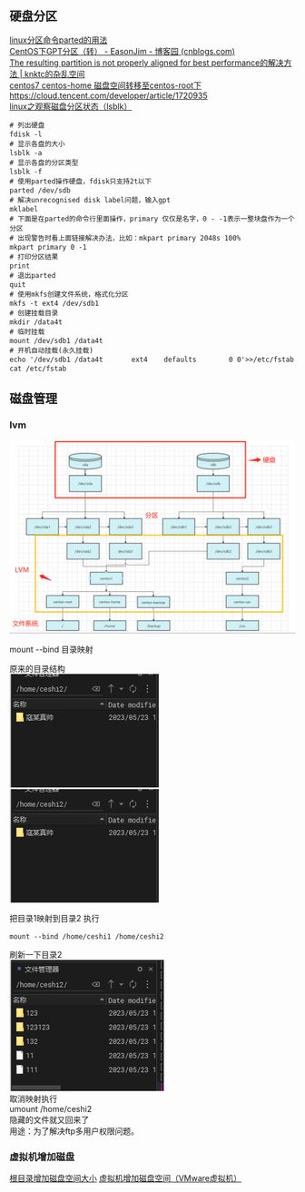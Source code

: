 ## 硬盘分区

[linux分区命令parted的用法](https://www.cnblogs.com/wholj/p/10924129.html)  
[CentOS下GPT分区（转） - EasonJim - 博客园 (cnblogs.com)](https://www.cnblogs.com/EasonJim/p/9583268.html)  
[The resulting partition is not properly aligned for best performance的解决方法 | knktc的杂乱空间](https://knktc.com/2014/06/03/resulting-partition-is-not-properly-aligned-for-best-performance/)  
[centos7 centos-home 磁盘空间转移至centos-root下](https://blog.csdn.net/qq_42095014/article/details/122843769)  
https://cloud.tencent.com/developer/article/1720935  
[linux之观察磁盘分区状态（lsblk）](https://huaweicloud.csdn.net/635669e9d3efff3090b5e72c.html)

```shell
# 列出硬盘
fdisk -l
# 显示各盘的大小
lsblk -a
# 显示各盘的分区类型
lsblk -f
# 使用parted操作硬盘，fdisk只支持2t以下
parted /dev/sdb
# 解决unrecognised disk label问题，输入gpt
mklabel
# 下面是在parted的命令行里面操作，primary 仅仅是名字，0 - -1表示一整块盘作为一个分区
# 出现警告时看上面链接解决办法，比如：mkpart primary 2048s 100%
mkpart primary 0 -1
# 打印分区结果
print
# 退出parted
quit
# 使用mkfs创建文件系统，格式化分区
mkfs -t ext4 /dev/sdb1
# 创建挂载目录
mkdir /data4t
# 临时挂载
mount /dev/sdb1 /data4t
# 开机自动挂载(永久挂载)
echo '/dev/sdb1 /data4t       ext4    defaults        0 0'>>/etc/fstab
cat /etc/fstab
```

## 磁盘管理
### lvm  
![img_15.png](images/img_15.png)

mount --bind 目录映射   

原来的目录结构  
![img_16.png](images/img_16.png)
![img_17.png](images/img_17.png)

把目录1映射到目录2  执行 
```shell
mount --bind /home/ceshi1 /home/ceshi2
``` 
刷新一下目录2  
![img_18.png](images/img_18.png)  
取消映射执行  
umount /home/ceshi2  
隐藏的文件就又回来了  
用途：为了解决ftp多用户权限问题。   


### 虚拟机增加磁盘  
[根目录增加磁盘空间大小](https://blog.csdn.net/bbrry/article/details/128703667) 
[虚拟机增加磁盘空间（VMware虚拟机）](https://blog.csdn.net/star0116/article/details/123678286)


